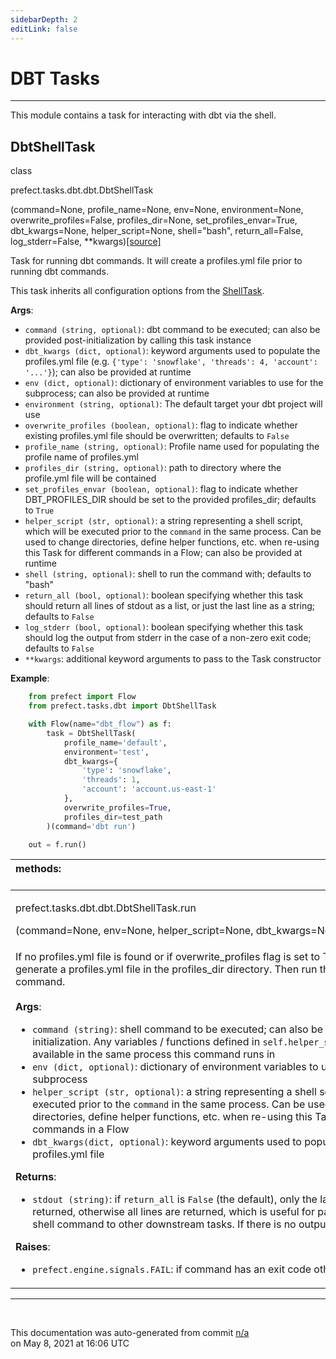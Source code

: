 ```yaml
---
sidebarDepth: 2
editLink: false
---
```

# DBT Tasks
---
This module contains a task for interacting with dbt via the shell.
 ## DbtShellTask
 <div class='class-sig' id='prefect-tasks-dbt-dbt-dbtshelltask'><p class="prefect-sig">class </p><p class="prefect-class">prefect.tasks.dbt.dbt.DbtShellTask</p>(command=None, profile_name=None, env=None, environment=None, overwrite_profiles=False, profiles_dir=None, set_profiles_envar=True, dbt_kwargs=None, helper_script=None, shell=&quot;bash&quot;, return_all=False, log_stderr=False, **kwargs)<span class="source"><a href="https://github.com/PrefectHQ/prefect/blob/master/src/prefect/tasks/dbt/dbt.py#L9">[source]</a></span></div>

Task for running dbt commands. It will create a profiles.yml file prior to running dbt commands.

This task inherits all configuration options from the [ShellTask](https://docs.prefect.io/api/latest/tasks/shell.html#shelltask).

**Args**:     <ul class="args"><li class="args">`command (string, optional)`: dbt command to be executed; can also be         provided post-initialization by calling this task instance     </li><li class="args">`dbt_kwargs (dict, optional)`: keyword arguments used to populate the profiles.yml file         (e.g.  `{'type': 'snowflake', 'threads': 4, 'account': '...'}`); can also be         provided at runtime     </li><li class="args">`env (dict, optional)`: dictionary of environment variables to use for         the subprocess; can also be provided at runtime     </li><li class="args">`environment (string, optional)`: The default target your dbt project will use     </li><li class="args">`overwrite_profiles (boolean, optional)`: flag to indicate whether existing         profiles.yml file should be overwritten; defaults to `False`     </li><li class="args">`profile_name (string, optional)`: Profile name used for populating the profile name of         profiles.yml     </li><li class="args">`profiles_dir (string, optional)`: path to directory where the profile.yml file will be         contained     </li><li class="args">`set_profiles_envar (boolean, optional)`: flag to indicate whether DBT_PROFILES_DIR         should be set to the provided profiles_dir; defaults to `True`     </li><li class="args">`helper_script (str, optional)`: a string representing a shell script, which         will be executed prior to the `command` in the same process. Can be used to         change directories, define helper functions, etc. when re-using this Task         for different commands in a Flow; can also be provided at runtime     </li><li class="args">`shell (string, optional)`: shell to run the command with; defaults to "bash"     </li><li class="args">`return_all (bool, optional)`: boolean specifying whether this task should return all         lines of stdout as a list, or just the last line as a string; defaults to `False`     </li><li class="args">`log_stderr (bool, optional)`: boolean specifying whether this task         should log the output from stderr in the case of a non-zero exit code;         defaults to `False`     </li><li class="args">`**kwargs`: additional keyword arguments to pass to the Task constructor</li></ul> **Example**:     
```python
    from prefect import Flow
    from prefect.tasks.dbt import DbtShellTask

    with Flow(name="dbt_flow") as f:
        task = DbtShellTask(
            profile_name='default',
            environment='test',
            dbt_kwargs={
                'type': 'snowflake',
                'threads': 1,
                'account': 'account.us-east-1'
            },
            overwrite_profiles=True,
            profiles_dir=test_path
        )(command='dbt run')

    out = f.run()

```

|methods: &nbsp;&nbsp;&nbsp;&nbsp;&nbsp;&nbsp;&nbsp;&nbsp;&nbsp;&nbsp;&nbsp;&nbsp;&nbsp;&nbsp;&nbsp;&nbsp;&nbsp;&nbsp;&nbsp;&nbsp;&nbsp;&nbsp;&nbsp;&nbsp;&nbsp;&nbsp;&nbsp;&nbsp;&nbsp;&nbsp;&nbsp;&nbsp;&nbsp;&nbsp;&nbsp;&nbsp;&nbsp;&nbsp;&nbsp;&nbsp;&nbsp;&nbsp;&nbsp;&nbsp;&nbsp;&nbsp;&nbsp;&nbsp;&nbsp;&nbsp;&nbsp;&nbsp;&nbsp;&nbsp;&nbsp;&nbsp;&nbsp;&nbsp;&nbsp;&nbsp;&nbsp;&nbsp;&nbsp;&nbsp;&nbsp;&nbsp;&nbsp;&nbsp;&nbsp;&nbsp;&nbsp;&nbsp;&nbsp;&nbsp;&nbsp;&nbsp;&nbsp;&nbsp;&nbsp;&nbsp;&nbsp;&nbsp;&nbsp;&nbsp;&nbsp;&nbsp;&nbsp;&nbsp;&nbsp;&nbsp;&nbsp;&nbsp;&nbsp;&nbsp;&nbsp;&nbsp;&nbsp;&nbsp;&nbsp;&nbsp;&nbsp;&nbsp;&nbsp;&nbsp;&nbsp;&nbsp;&nbsp;&nbsp;&nbsp;&nbsp;&nbsp;&nbsp;&nbsp;&nbsp;&nbsp;&nbsp;&nbsp;&nbsp;&nbsp;&nbsp;&nbsp;&nbsp;&nbsp;&nbsp;&nbsp;&nbsp;&nbsp;&nbsp;&nbsp;&nbsp;&nbsp;&nbsp;&nbsp;&nbsp;&nbsp;&nbsp;&nbsp;&nbsp;&nbsp;&nbsp;&nbsp;&nbsp;&nbsp;&nbsp;&nbsp;&nbsp;&nbsp;&nbsp;&nbsp;&nbsp;|
|:----|
 | <div class='method-sig' id='prefect-tasks-dbt-dbt-dbtshelltask-run'><p class="prefect-class">prefect.tasks.dbt.dbt.DbtShellTask.run</p>(command=None, env=None, helper_script=None, dbt_kwargs=None)<span class="source"><a href="https://github.com/PrefectHQ/prefect/blob/master/src/prefect/tasks/dbt/dbt.py#L100">[source]</a></span></div>
<p class="methods">If no profiles.yml file is found or if overwrite_profiles flag is set to True, this will first generate a profiles.yml file in the profiles_dir directory. Then run the dbt cli shell command.<br><br>**Args**:     <ul class="args"><li class="args">`command (string)`: shell command to be executed; can also be         provided at task initialization. Any variables / functions defined in         `self.helper_script` will be available in the same process this command         runs in     </li><li class="args">`env (dict, optional)`: dictionary of environment variables to use for         the subprocess     </li><li class="args">`helper_script (str, optional)`: a string representing a shell script, which         will be executed prior to the `command` in the same process. Can be used to         change directories, define helper functions, etc. when re-using this Task         for different commands in a Flow      </li><li class="args">`dbt_kwargs(dict, optional)`: keyword arguments used to populate the profiles.yml file</li></ul> **Returns**:     <ul class="args"><li class="args">`stdout (string)`: if `return_all` is `False` (the default), only the last line of         stdout is returned, otherwise all lines are returned, which is useful for         passing result of shell command to other downstream tasks. If there is no         output, `None` is returned.</li></ul> **Raises**:     <ul class="args"><li class="args">`prefect.engine.signals.FAIL`: if command has an exit code other         than 0</li></ul></p>|

---
<br>


<p class="auto-gen">This documentation was auto-generated from commit <a href='https://github.com/PrefectHQ/prefect/commit/n/a'>n/a</a> </br>on May 8, 2021 at 16:06 UTC</p>